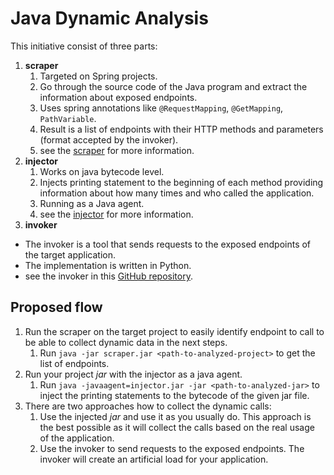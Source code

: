 # Java Dynamic Analysis
This initiative consist of three parts:
1. **scraper**
   1. Targeted on Spring projects.
   2. Go through the source code of the Java program and extract the information about exposed endpoints.
   3. Uses spring annotations like `@RequestMapping`, `@GetMapping`, `PathVariable`.
   4. Result is a list of endpoints with their HTTP methods and parameters (format accepted by the invoker).
   5. see the [scraper](src/main/java/cz/muni/fi/xtrelak/scraper/README.md) for more information.
2. **injector**
   1. Works on java bytecode level.
   2. Injects printing statement to the beginning of each method providing information about how many times and who called the application.
   3. Running as a Java agent.
   4. see the [injector](src/main/java/cz/muni/fi/xtrelak/injector/README.md) for more information.
3. **invoker**
  - The invoker is a tool that sends requests to the exposed endpoints of the target application.
  - The implementation is written in Python.
  - see the invoker in this [GitHub repository](https://github.com/janatrelakova/invoker).

## Proposed flow
1. Run the scraper on the target project to easily identify endpoint to call to be able to collect dynamic data in the next steps.
   1. Run `java -jar scraper.jar <path-to-analyzed-project>` to get the list of endpoints.
2. Run your project _jar_ with the injector as a java agent.
   1. Run `java -javaagent=injector.jar -jar <path-to-analyzed-jar>` to inject the printing statements to the bytecode of the given jar file.
3. There are two approaches how to collect the dynamic calls:
   1. Use the injected _jar_ and use it as you usually do. This approach is the best possible as it will collect the calls based on the real usage of the application.
   2. Use the invoker to send requests to the exposed endpoints. The invoker will create an artificial load for your application.


